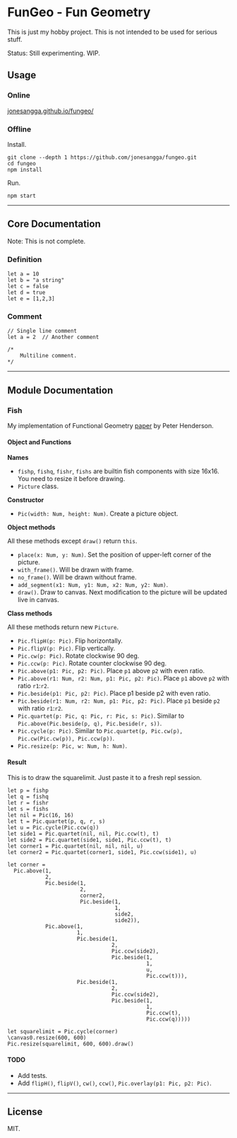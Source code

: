 # FunGeo - Fun Geometry

This is just my hobby project. This is not intended to be used for serious stuff.

Status: Still experimenting. WIP.

## Usage

### Online

[jonesangga.github.io/fungeo/](https://jonesangga.github.io/fungeo/)

### Offline

Install.
```
git clone --depth 1 https://github.com/jonesangga/fungeo.git
cd fungeo
npm install
```

Run.
```
npm start
```

----------------------------------------------------------------------

## Core Documentation

Note: This is not complete.

### Definition

```
let a = 10
let b = "a string"
let c = false
let d = true
let e = [1,2,3]
```

### Comment

```
// Single line comment
let a = 2  // Another comment

/*
    Multiline comment.
*/
```

----------------------------------------------------------------------

## Module Documentation

### Fish

My implementation of Functional Geometry
[paper](https://dl.acm.org/doi/pdf/10.1145/800068.802148)
by Peter Henderson.

#### Object and Functions

**Names**

- `fishp`, `fishq`, `fishr`, `fishs` are builtin fish components with size 16x16.
You need to resize it before drawing.
- `Picture` class.

**Constructor**

- `Pic(width: Num, height: Num)`. Create a picture object.

**Object methods**

All these methods except `draw()` return `this`.

- `place(x: Num, y: Num)`. Set the position of upper-left corner of the picture.
- `with_frame()`. Will be drawn with frame.
- `no_frame()`. Will be drawn without frame.
- `add_segment(x1: Num, y1: Num, x2: Num, y2: Num)`.
- `draw()`. Draw to canvas. Next modification to the picture will be updated live in canvas.

**Class methods**

All these methods return new `Picture`.

- `Pic.flipH(p: Pic)`. Flip horizontally.
- `Pic.flipV(p: Pic)`. Flip vertically.
- `Pic.cw(p: Pic)`. Rotate clockwise 90 deg.
- `Pic.ccw(p: Pic)`. Rotate counter clockwise 90 deg.
- `Pic.above(p1: Pic, p2: Pic)`. Place `p1` above `p2` with even ratio.
- `Pic.above(r1: Num, r2: Num, p1: Pic, p2: Pic)`. Place `p1` above `p2` with ratio `r1`:`r2`.
- `Pic.beside(p1: Pic, p2: Pic)`. Place p1 beside p2 with even ratio.
- `Pic.beside(r1: Num, r2: Num, p1: Pic, p2: Pic)`. Place `p1` beside `p2` with ratio `r1`:`r2`.
- `Pic.quartet(p: Pic, q: Pic, r: Pic, s: Pic)`. Similar to `Pic.above(Pic.beside(p, q), Pic.beside(r, s))`.
- `Pic.cycle(p: Pic)`. Similar to `Pic.quartet(p, Pic.cw(p), Pic.cw(Pic.cw(p)), Pic.ccw(p))`.
- `Pic.resize(p: Pic, w: Num, h: Num)`.

#### Result

This is to draw the squarelimit. Just paste it to a fresh repl session.

```
let p = fishp
let q = fishq
let r = fishr
let s = fishs
let nil = Pic(16, 16)
let t = Pic.quartet(p, q, r, s)
let u = Pic.cycle(Pic.ccw(q))
let side1 = Pic.quartet(nil, nil, Pic.ccw(t), t)
let side2 = Pic.quartet(side1, side1, Pic.ccw(t), t)
let corner1 = Pic.quartet(nil, nil, nil, u)
let corner2 = Pic.quartet(corner1, side1, Pic.ccw(side1), u)

let corner =
  Pic.above(1,
            2,
            Pic.beside(1,
                       2,
                       corner2,
                       Pic.beside(1,
                                  1,
                                  side2,
                                  side2)),
            Pic.above(1,
                      1,
                      Pic.beside(1,
                                 2,
                                 Pic.ccw(side2),
                                 Pic.beside(1,
                                            1,
                                            u,
                                            Pic.ccw(t))),
                      Pic.beside(1,
                                 2,
                                 Pic.ccw(side2),
                                 Pic.beside(1,
                                            1,
                                            Pic.ccw(t),
                                            Pic.ccw(q)))))

let squarelimit = Pic.cycle(corner)
\canvas0.resize(600, 600)
Pic.resize(squarelimit, 600, 600).draw()
```

#### TODO

- Add tests.
- Add `flipH()`, `flipV()`, `cw()`, `ccw()`, `Pic.overlay(p1: Pic, p2: Pic)`.

----------------------------------------------------------------------

## License

MIT.

